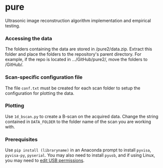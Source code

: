 # pure
Ultrasonic image reconstruction algorithm implementation and empirical testing.

### Accessing the data
The folders containing the data are stored in /pure2/data.zip. Extract this folder and place the folders to the repository's parent directory. For example, if the repo is located in .../GitHub/pure2/, move the folders to /GitHub/.

### Scan-specific configuration file
The file `conf.txt` must be created for each scan folder to setup the configuration for plotting the data.

### Plotting
Use `1d_bscan.py` to create a B-scan on the acquired data. Change the string contained in `DATA_FOLDER` to the folder name of the scan you are working with.

### Prerequisites
Use `pip install (libraryname)` in an Anaconda prompt to install `pyvisa`, `pyvisa-py`, `pyserial`. You may also need to install `pyusb`, and if using Linux, you may need to [edit USB permissions](https://techoverflow.net/2019/08/09/how-to-fix-all-usb-permission-issues-on-linux-once-and-for-all/).
